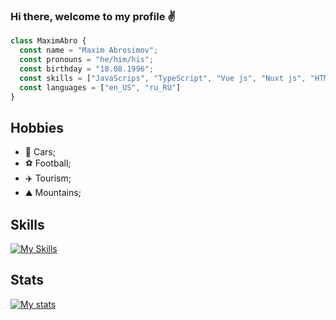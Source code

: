 ### Hi there, welcome to my profile ✌️

```typescript
class MaximAbro {
  const name = "Maxim Abrosimov";
  const pronouns = "he/him/his";
  const birthday = "18.08.1996";
  const skills = ["JavaScrips", "TypeScript", "Vue js", "Nuxt js", "HTML", "CSS", "Express"]
  const languages = ["en_US", "ru_RU"]
}
```

## Hobbies

- 🚗 Cars;
- ⚽️ Football;
- ✈️ Tourism;
- ⛰️ Mountains;

## Skills
[![My Skills](https://skillicons.dev/icons?i=js,ts,vue,nuxt,webpack,express,mysql,html,css,sass,express,vite,bash,bootstrap,tailwind,gulp,mongodb,nginx,git)](https://skillicons.dev)

## Stats
[![My stats](https://www.codewars.com/users/schwarzer88/badges/large)](https://www.codewars.com/users/schwarzer88)
